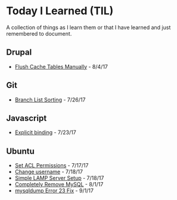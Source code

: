 # Today I Learned (TIL)

A collection of things as I learn them or that I have learned and just 
remembered to document.

## Drupal

* [Flush Cache Tables Manually](/drupal/flush-cache-tables-manually.md) - 8/4/17

## Git

* [Branch List Sorting](/git/branch-list-sorting.md) - 7/26/17

## Javascript

* [Explicit binding](/js/explicit-binding-js.md) - 7/23/17

## Ubuntu

* [Set ACL Permissions](/ubuntu/set-acl-permissions.md) - 7/17/17
* [Change username](/ubuntu/change-username-ubuntu.md) - 7/18/17
* [Simple LAMP Server Setup](/ubuntu/simple-lamp-server-setup.md) - 7/18/17
* [Completely Remove MySQL](/ubuntu/completely-remove-mysql.md) - 8/1/17
* [mysqldump Error 23 Fix](/ubuntu/mysqldump-error-23-fix.md) - 9/1/17
